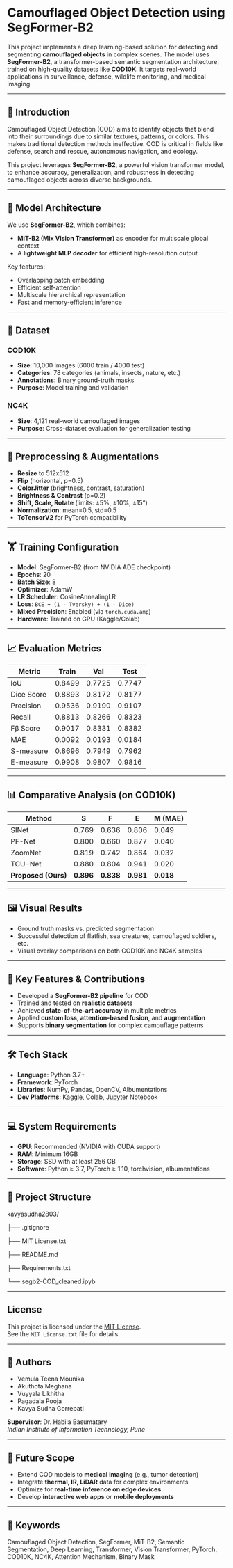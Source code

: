 # Camouflaged Object Detection using SegFormer-B2

This project implements a deep learning-based solution for detecting and segmenting **camouflaged objects** in complex scenes. The model uses **SegFormer-B2**, a transformer-based semantic segmentation architecture, trained on high-quality datasets like **COD10K**. It targets real-world applications in surveillance, defense, wildlife monitoring, and medical imaging.

---

## 📘 Introduction

Camouflaged Object Detection (COD) aims to identify objects that blend into their surroundings due to similar textures, patterns, or colors. This makes traditional detection methods ineffective. COD is critical in fields like defense, search and rescue, autonomous navigation, and ecology.

This project leverages **SegFormer-B2**, a powerful vision transformer model, to enhance accuracy, generalization, and robustness in detecting camouflaged objects across diverse backgrounds.

---

## 🧠 Model Architecture

We use **SegFormer-B2**, which combines:
- **MiT-B2 (Mix Vision Transformer)** as encoder for multiscale global context
- A **lightweight MLP decoder** for efficient high-resolution output

Key features:
- Overlapping patch embedding
- Efficient self-attention
- Multiscale hierarchical representation
- Fast and memory-efficient inference

---

## 🧰 Dataset

### COD10K
- **Size**: 10,000 images (6000 train / 4000 test)
- **Categories**: 78 categories (animals, insects, nature, etc.)
- **Annotations**: Binary ground-truth masks
- **Purpose**: Model training and validation

### NC4K
- **Size**: 4,121 real-world camouflaged images
- **Purpose**: Cross-dataset evaluation for generalization testing

---

## 🧼 Preprocessing & Augmentations

- **Resize** to 512x512
- **Flip** (horizontal, p=0.5)
- **ColorJitter** (brightness, contrast, saturation)
- **Brightness & Contrast** (p=0.2)
- **Shift, Scale, Rotate** (limits: ±5%, ±10%, ±15°)
- **Normalization**: mean=0.5, std=0.5
- **ToTensorV2** for PyTorch compatibility

---

## 🏋️ Training Configuration

- **Model**: SegFormer-B2 (from NVIDIA ADE checkpoint)
- **Epochs**: 20
- **Batch Size**: 8
- **Optimizer**: AdamW
- **LR Scheduler**: CosineAnnealingLR
- **Loss**: `BCE + (1 - Tversky) + (1 - Dice)`
- **Mixed Precision**: Enabled (via `torch.cuda.amp`)
- **Hardware**: Trained on GPU (Kaggle/Colab)

---

## 📈 Evaluation Metrics

| Metric             | Train   | Val     | Test    |
|--------------------|---------|---------|---------|
| IoU                | 0.8499  | 0.7725  | 0.7747  |
| Dice Score         | 0.8893  | 0.8172  | 0.8177  |
| Precision          | 0.9536  | 0.9190  | 0.9107  |
| Recall             | 0.8813  | 0.8266  | 0.8323  |
| Fβ Score           | 0.9017  | 0.8331  | 0.8382  |
| MAE                | 0.0092  | 0.0193  | 0.0184  |
| S-measure          | 0.8696  | 0.7949  | 0.7962  |
| E-measure          | 0.9908  | 0.9807  | 0.9816  |

---

## 📊 Comparative Analysis (on COD10K)

| Method              | S     | F     | E     | M (MAE) |
|---------------------|-------|-------|-------|---------|
| SINet               | 0.769 | 0.636 | 0.806 | 0.049   |
| PF-Net              | 0.800 | 0.660 | 0.877 | 0.040   |
| ZoomNet             | 0.819 | 0.742 | 0.864 | 0.032   |
| TCU-Net             | 0.880 | 0.804 | 0.941 | 0.020   |
| **Proposed (Ours)** | **0.896** | **0.838** | **0.981** | **0.018** |

---

## 🖼 Visual Results

- Ground truth masks vs. predicted segmentation
- Successful detection of flatfish, sea creatures, camouflaged soldiers, etc.
- Visual overlay comparisons on both COD10K and NC4K samples

---

## 🧪 Key Features & Contributions

- Developed a **SegFormer-B2 pipeline** for COD
- Trained and tested on **realistic datasets**
- Achieved **state-of-the-art accuracy** in multiple metrics
- Applied **custom loss**, **attention-based fusion**, and **augmentation**
- Supports **binary segmentation** for complex camouflage patterns

---

## 🛠 Tech Stack

- **Language**: Python 3.7+
- **Framework**: PyTorch
- **Libraries**: NumPy, Pandas, OpenCV, Albumentations
- **Dev Platforms**: Kaggle, Colab, Jupyter Notebook

---

## 💻 System Requirements

- **GPU**: Recommended (NVIDIA with CUDA support)
- **RAM**: Minimum 16GB
- **Storage**: SSD with at least 256 GB
- **Software**: Python ≥ 3.7, PyTorch ≥ 1.10, torchvision, albumentations

---

## 📂 Project Structure
kavyasudha2803/

├── .gitignore

├── MIT License.txt

├── README.md

├── Requirements.txt

└── segb2-COD_cleaned.ipyb

---

## License

This project is licensed under the [MIT License](./MIT%20License.txt).  
See the `MIT License.txt` file for details.

---

## 👥 Authors

- Vemula Teena Mounika  
- Akuthota Meghana  
- Vuyyala Likhitha  
- Pagadala Pooja  
- Kavya Sudha Gorrepati 

**Supervisor**: Dr. Habila Basumatary  
*Indian Institute of Information Technology, Pune*

---

## 🔮 Future Scope

- Extend COD models to **medical imaging** (e.g., tumor detection)
- Integrate **thermal, IR, LiDAR** data for complex environments
- Optimize for **real-time inference on edge devices**
- Develop **interactive web apps** or **mobile deployments**

---

## 🔑 Keywords

Camouflaged Object Detection, SegFormer, MiT-B2, Semantic Segmentation, Deep Learning, Transformer, Vision Transformer, PyTorch, COD10K, NC4K, Attention Mechanism, Binary Mask

